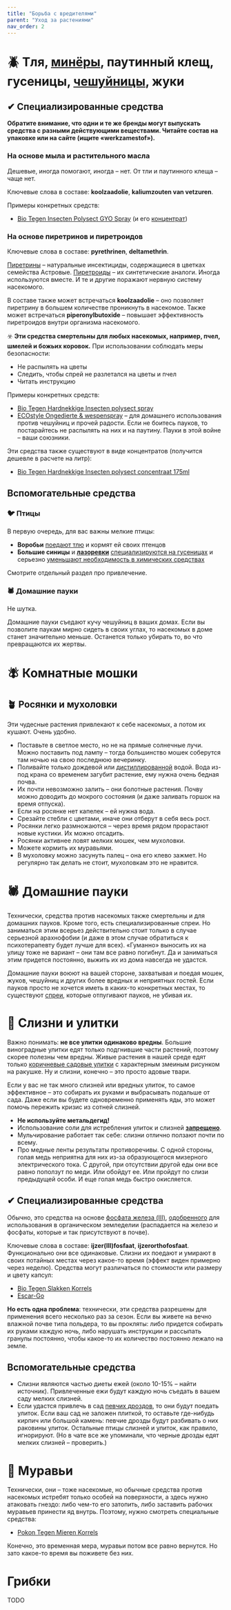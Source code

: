 ```yaml
---
title: "Борьба с вредителями"
parent: "Уход за растениями"
nav_order: 2
---
```


# 🪲 Тля, [минёры](https://ru.wikipedia.org/wiki/%D0%9C%D0%B8%D0%BD%D1%91%D1%80%D1%8B), паутинный клещ, гусеницы, [чешуйницы](https://nl.wikipedia.org/wiki/Zilvervisje), жуки

## ✔ Специализированные средства

**Обратите внимание, что одни и те же бренды могут выпускать средства с разными действующими веществами. Читайте состав на упаковке или на сайте (ищите «werkzamestof»).**

### На основе мыла и растительного масла

Дешевые, иногда помогают, иногда – нет. От тли и паутинного клеща – чаще нет.

Ключевые слова в составе: **koolzaadolie**, **kaliumzouten van vetzuren**.

Примеры конкретных средств:
- [Bio Tegen Insecten Polysect GYO Spray](https://www.pokon.nl/producten/item/pokon-tegen-insecten-spray-bio-800ml/) (и его [концентрат](https://www.pokon.nl/producten/item/pokon-tegen-insecten-concentraat-bio-200ml/))

### На основе пиретринов и пиретроидов

Ключевые слова в составе: **pyrethrinen**, **deltamethrin**.

[Пиретрины](https://ru.wikipedia.org/wiki/%D0%9F%D0%B8%D1%80%D0%B5%D1%82%D1%80%D0%B8%D0%BD%D1%8B) – натуральные инсектициды, содержащиеся в цветках семейства Астровые. [Пиретроиды](https://ru.wikipedia.org/wiki/%D0%9F%D0%B8%D1%80%D0%B5%D1%82%D1%80%D0%BE%D0%B8%D0%B4%D1%8B) – их синтетические аналоги. Иногда используются вместе. И те и другие поражают нервную систему насекомого.

В составе также может встречаться **koolzaadolie** – оно позволяет пиретрину в большем количестве проникнуть в насекомое. Также может встречаться **piperonylbutoxide** – повышает эффективность пиретроидов внутри организма насекомого.

☣️ **Эти средства смертельны для любых насекомых, например, пчел, шмелей и божьих коровок.** При использовании соблюдать меры безопасности:
- Не распылять на цветы
- Следить, чтобы спрей не разлетался на цветы и пчел
- Читать инструкцию

Примеры конкретных средств:

- [Bio Tegen Hardnekkige Insecten polysect spray](https://www.pokon.nl/producten/item/pokon-tegen-hardnekkige-insecten-polysect-spray-bio/)
- [ECOstyle Ongedierte & wespenspray](https://www.ecostyle.nl/c/problemen-en-plagen/ongedierte-wespenspray) – для домашнего использования против чешуйниц и прочей радости. Если не боитесь пауков, то постарайтесь не распылять на них и на паутину. Пауки в этой войне – ваши союзники.

Эти средства также существуют в виде концентратов (получится дешевле в расчете на литр):
- [Bio Tegen Hardnekkige Insecten polysect concentraat 175ml](https://www.pokon.nl/producten/item/pokon-tegen-hardnekkige-insecten-polysect-concentraat-bio/)

## Вспомогательные средства

### 🐦 Птицы

В первую очередь, для вас важны мелкие птицы:

- **Воробьи** [поедают тлю](https://www.horta.org/nl/tips-and-tricks/tuinvogels-helpen-je-insecten-te-bestrijden) и кормят ей своих птенцов
- **Большие синицы** и **[лазоревки](https://ru.wikipedia.org/wiki/%D0%9E%D0%B1%D1%8B%D0%BA%D0%BD%D0%BE%D0%B2%D0%B5%D0%BD%D0%BD%D0%B0%D1%8F_%D0%BB%D0%B0%D0%B7%D0%BE%D1%80%D0%B5%D0%B2%D0%BA%D0%B0)** [специализируются на гусеницах](https://www.vogelbescherming.nl/beleefdelente/blog/lezen/rupsje-nooitgenoeg) и серьезно [уменьшают необходимость в химических средствах](https://www.ncbi.nlm.nih.gov/pmc/articles/PMC1784073/)

Смотрите отдельный раздел про привлечение.

### 🕷 Домашние пауки

Не шутка.

Домашние пауки съедают кучу чешуйниц в ваших домах. Если вы позволите паукам мирно сидеть в своих углах, то насекомых в доме станет значительно меньше. Останется только убирать то, во что превращаются их жертвы.

# 🪰 Комнатные мошки

## 🪴 Росянки и мухоловки

Эти чудесные растения привлекают к себе насекомых, а потом их кушают. Очень удобно.

- Поставьте в светлое место, но не на прямые солнечные лучи. Можно поставить под лампу – тогда большинство мошек соберутся там ночью на свою последнюю вечеринку.
- Поливайте только дождевой или [дистиллированной](https://www.ah.nl/producten/product/wi460934/ah-demi-water) водой. Вода из-под крана со временем загубит растение, ему нужна очень бедная почва.
- Их почти невозможно залить – они болотные растения. Почву можно доводить до мокрого состояния (и даже заливать горшок на время отпуска).
- Если на росянке нет капелек – ей нужна вода.
- Срезайте стебли с цветами, иначе они отберут в себя весь рост.
- Росянки легко размножаются – через время рядом прорастают новые кустики. Их можно отсадить.
- Росянки активнее ловят мелких мошек, чем мухоловки.
- Можете кормить их муравьями.
- В мухоловку можно засунуть палец – она его клево зажмет. Но регулярно так делать не стоит, мухоловкам это не нравится.

# 🕷 Домашние пауки

Технически, средства против насекомых также смертельны и для домашних пауков. Кроме того, есть специализированные спреи. Но заниматься этим всерьез действительно стоит только в случае серьезной арахнофобии (и даже в этом случае обратиться к психотерапевту будет лучше для всех). «Гуманно» выносить их на улицу тоже не вариант – они там все равно погибнут. Да и заниматься этим придется постоянно, выжить их из дома навсегда не удастся.

Домашние пауки воюют на вашей стороне, захватывая и поедая мошек, жуков, чешуйниц и других более вредных и неприятных гостей. Если пауков просто не хочется иметь в каких-то конкретных местах, то существуют [спреи](https://www.vliegenvangers.nl/spinnen-spray-spray-away-100-natuurlijk), которые отпугивают пауков, не убивая их.

# 🐌 Слизни и улитки

Важно понимать: **не все улитки одинаково вредны**. Большие виноградные улитки едят только подгнившие части растений, поэтому скорее полезны чем вредны. Живые растения в нашей среде едят только [коричневые садовые улитки](https://nl.wikipedia.org/wiki/Segrijnslak) с характерным змеиным рисунком на ракушке. Ну и слизни, конечно – это просто адовые твари.

Если у вас не так много слизней или вредных улиток, то самое эффективное – это собирать их руками и выбрасывать подальше от сада. Даже если вы будете одновременно применять яды, это может помочь пережить кризис из сотней слизней.

- **Не используйте метальдегид!**
- Использование соли для истребления улиток и слизней **[запрещено](https://www.milieucentraal.nl/huis-en-tuin/ongediertebestrijding/bestrijdingsmiddelen-en-het-milieu/)**.
- Мульчирование работает так себе: слизни отлично ползают почти по всему.
- Про медные ленты результаты противоречивы. С одной стороны, голая медь неприятна для них из-за образующегося мизерного электрического тока. С другой, при отсутствии другой еды они все равно поползут по меди. Или обойдут ее. Или пройдут по слизи предыдущей особи. И еще голая медь быстро окисляется.

## ✔ Специализированные средства

Обычно, это средства на основе [фосфата железа (Ⅲ)](https://ru.wikipedia.org/wiki/%D0%A4%D0%BE%D1%81%D1%84%D0%B0%D1%82_%D0%B6%D0%B5%D0%BB%D0%B5%D0%B7%D0%B0(III)), [одобренного](https://eur-lex.europa.eu/LexUriServ/LexUriServ.do?uri=CONSLEG:2008R0889:20130101:EN:PDF) для использования в органическом земледелии (распадается на железо и фосфаты, которые и так присутствуют в почве). 

Ключевые слова в составе: **ijzer(Ⅲ)fosfaat**, **ijzerorthofosfaat**. Функционально они все одинаковые. Слизни их поедают и умирают в своих потайных местах через какое-то время (эффект виден примерно через неделю). Средства могут различаться по стоимости или размеру и цвету капсул:

- [Bio Tegen Slakken Korrels](https://www.pokon.nl/producten/item/pokon-tegen-slakken-korrels-450-gr/)
- [Escar-Go](https://www.ecostyle.nl/c/problemen-en-plagen/escar-go)

**Но есть одна проблема**: технически, эти средства разрешены для применения всего несколько раз за сезон. Если вы живете на вечно влажной почве типа польдера, то вы прокляты: либо придется собирать их руками каждую ночь, либо нарушать инструкции и рассыпать гранулы постоянно, чтобы какое-то их количество постоянно лежало на земле.

## Вспомогательные средства

- Слизни являются частью диеты ежей (около 10-15% – найти источник). Привлеченные ежи будут каждую ночь съедать в вашем саду мелких слизней.
- Если удастся привлечь в сад [певчих дроздов](https://ru.wikipedia.org/wiki/%D0%9F%D0%B5%D0%B2%D1%87%D0%B8%D0%B9_%D0%B4%D1%80%D0%BE%D0%B7%D0%B4), то они будут поедать улиток. Если ваш сад не заложен плиткой, то оставьте где-нибудь кирпич или большой камень: певчие дрозды будут разбивать о них раковины улиток. Остальные птицы слизней и улиток, как правило, игнорируют. (Но в чате все же упоминали, что черные дрозды едят мелких слизней – проверить.)

# 🐜 Муравьи

Технически, они – тоже насекомые, но обычные средства против насекомых истребят только особей на поверхности, а здесь нужно атаковать гнездо: либо чем-то его затопить, либо заставить рабочих муравьев принести яд внутрь. Поэтому, нужно смотреть специальные средства:

- [Pokon Tegen Mieren Korrels](https://www.pokon.nl/producten/item/pokon-tegen-mieren-korrels-400-gram/)

Конечно, это временная мера, муравьи потом все равно вернутся. Но зато какое-то время вы поживете без них.

# Грибки

TODO
